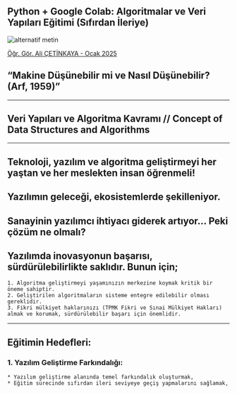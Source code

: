## Python + Google Colab: Algoritmalar ve Veri Yapıları Eğitimi (Sıfırdan İleriye)

![alternatif metin](https://github.com/acetinkaya/Python-Google-Colab-Algoritmalar-ve-Veri-Yapilari-Egitimi/blob/main/Egitim-Kapagi.png)

[Öğr. Gör. Ali ÇETİNKAYA - Ocak 2025](https://scholar.google.com.tr/citations?user=XSEW-NcAAAAJ) 

## “Makine Düşünebilir mi ve Nasıl Düşünebilir? (Arf, 1959)” 

---------------------------------------------------------------------------------------------------------------------------------------------------------------------------------------------------------------------------------------------

## Veri Yapıları ve Algoritma Kavramı // Concept of Data Structures and Algorithms

---------------------------------------------------------------------------------------------------------------------------------------------------------------------------------------------------------------------------------------------

## Teknoloji, yazılım ve algoritma geliştirmeyi her yaştan ve her meslekten insan öğrenmeli!

## Yazılımın geleceği, ekosistemlerde şekilleniyor.

## Sanayinin yazılımcı ihtiyacı giderek artıyor... Peki çözüm ne olmalı?

## Yazılımda inovasyonun başarısı, sürdürülebilirlikte saklıdır. Bunun için;
    1. Algoritma geliştirmeyi yaşamınızın merkezine koymak kritik bir öneme sahiptir.
    2. Geliştirilen algoritmaların sisteme entegre edilebilir olması gereklidir.
    3. Fikri mülkiyet haklarınızı (TPMK Fikri ve Sınai Mülkiyet Hakları) almak ve korumak, sürdürülebilir başarı için önemlidir.

---------------------------------------------------------------------------------------------------------------------------------------------------------------------------------------------------------------------------------------------
## Eğitimin Hedefleri:
### 1. Yazılım Geliştirme Farkındalığı:
    * Yazılım geliştirme alanında temel farkındalık oluşturmak,
    * Eğitim sürecinde sıfırdan ileri seviyeye geçiş yapmalarını sağlamak,

